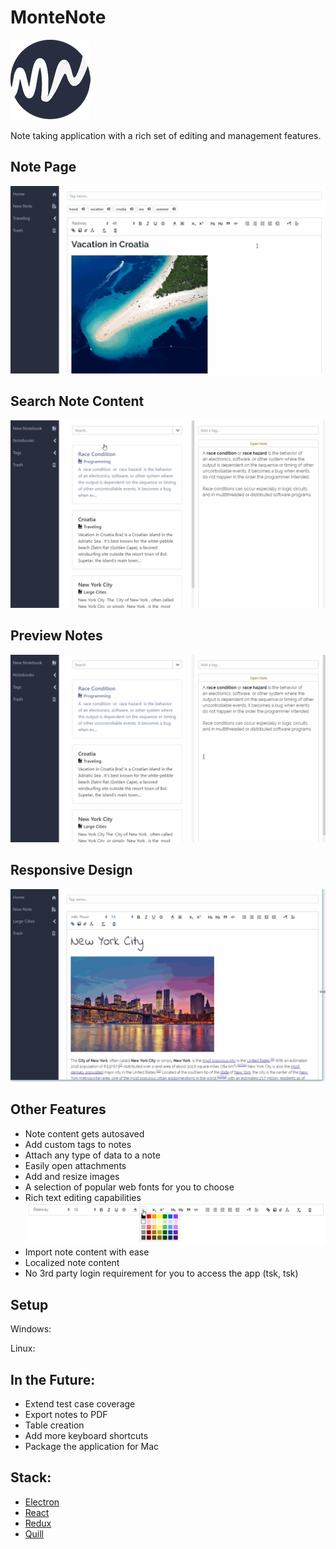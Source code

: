 # MonteNote

![MonteNote logo](./static/128x128.png "MonteNote")

Note taking application with a rich set of editing and management features.

## Note Page

![Note Page](./static/monte-note-note-page.gif "Note Page")

## Search Note Content

![Search Notes](./static/monte-note-search.gif "Search Notes")

## Preview Notes

![Preview Notes](./static/monte-note-browse.gif "Preview Notes")

## Responsive Design

![Responsive Design](./static/monte-note-responsive.gif "Responsive Design")

## Other Features

- Note content gets autosaved
- Add custom tags to notes
- Attach any type of data to a note
- Easily open attachments
- Add and resize images
- A selection of popular web fonts for you to choose
- Rich text editing capabilities
![Toolbar](./static/monte-note-toolbar.png "Toolbar")
- Import note content with ease
- Localized note content
- No 3rd party login requirement for you to access the app (tsk, tsk)

## Setup

Windows:

Linux:

## In the Future:

- Extend test case coverage
- Export notes to PDF
- Table creation
- Add more keyboard shortcuts
- Package the application for Mac

## Stack:

- [Electron](https://github.com/electron/electron)
- [React](https://github.com/facebook/react)
- [Redux](https://github.com/reactjs/redux)
- [Quill](https://github.com/quilljs/quill)






